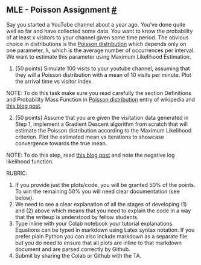 <article class="markdown"><h1 id="mle---poisson-assignment">
  MLE - Poisson Assignment
  <a class="anchor" href="#mle---poisson-assignment">#</a>
</h1>
<p>Say you started a YouTube channel about a year ago. You’ve done quite well so far and have collected some data. You want to know the probability of at least x visitors to your channel given some time period. The obvious choice in distributions is the <a href="https://en.wikipedia.org/wiki/Poisson_distribution">Poisson distribution</a> which depends only on one parameter, λ, which is the average number of occurrences per interval. We want to estimate this parameter using Maximum Likelihood Estimation.</p>
<ol>
<li>(50 points) Simulate 100 visits to your youtube channel, assuming that they will a Poisson distribution with a mean of 10 visits per minute. Plot the arrival time vs visitor index.</li>
</ol>
<p>NOTE: To do this task make sure you read carefully the section Definitions and Probability Mass Function in <a href="https://en.wikipedia.org/wiki/Poisson_distribution">Poisson distribution</a> entry of wikipedia and <a href="https://towardsdatascience.com/the-poisson-process-everything-you-need-to-know-322aa0ab9e9a">this blog post</a>.</p>
<ol start="2">
<li>(50 points)  Assume that you are given the visitation data generated in Step 1, implement a Gradient Descent algorithm from scratch that will estimate the Poisson distribution according to the Maximum Likelihood criterion. Plot the estimated mean vs iterations to showcase convergence towards the true mean.</li>
</ol>
<p>NOTE: To do this step, read <a href="https://towardsdatascience.com/understanding-maximum-likelihood-estimation-fa495a03017a">this blog post</a> and note the negative  log likelihood function.</p>
<p>RUBRIC:</p>
<ol>
<li>If you provide just the plots/code, you will be granted 50% of the points. To win the remaining 50% you will need clear documentation (see below).</li>
<li>We need to see a clear explanation of all the stages of developing (1) and (2) above which means that you need to explain the code in a way that the writeup is understood by fellow students.</li>
<li>Type inline with your Colab notebook your tutorial explanations. Equations can be typed in markdown using Latex syntax notation.  If you prefer plain Python you can also include markdown as a separate file but you do need to ensure that all plots are inline to that markdown document and are parsed correctly by Github.</li>
<li>Submit by sharing the Colab or Github with the TA.</li>
</ol>
</article>